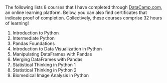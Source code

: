 
The following lists 8 courses that I have completed through [DataCamp.com](https://learn.datacamp.com/), an online learning platform. Below, you can also find certificates that indicate proof of completion. Collectively, these courses comprise 32 hours of learning! 

1. Introduction to Python
2. Intermediate Python
3. Pandas Foundations
3. Introduction to Data Visualization in Python
4. Manipulating DataFrames with Pandas 
5. Merging DataFrames with Pandas
6. Statistical Thinking in Python 1
7. Statistical Thinking in Python 2
8. Biomedical Image Analysis in Python

